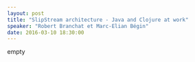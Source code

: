 ```yaml
---
layout: post
title: "SlipStream architecture - Java and Clojure at work"
speaker: "Robert Branchat et Marc-Elian Bégin"
date: 2016-03-10 18:30:00
---
```


empty

